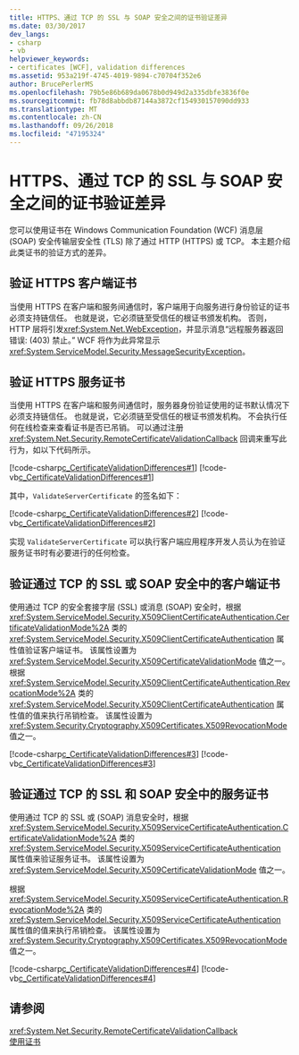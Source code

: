 ```yaml
---
title: HTTPS、通过 TCP 的 SSL 与 SOAP 安全之间的证书验证差异
ms.date: 03/30/2017
dev_langs:
- csharp
- vb
helpviewer_keywords:
- certificates [WCF], validation differences
ms.assetid: 953a219f-4745-4019-9894-c70704f352e6
author: BrucePerlerMS
ms.openlocfilehash: 79b5e86b689da0678b0d949d2a335dbfe3836f0e
ms.sourcegitcommit: fb78d8abbdb87144a3872cf154930157090dd933
ms.translationtype: MT
ms.contentlocale: zh-CN
ms.lasthandoff: 09/26/2018
ms.locfileid: "47195324"
---
```

# <a name="certificate-validation-differences-between-https-ssl-over-tcp-and-soap-security"></a>HTTPS、通过 TCP 的 SSL 与 SOAP 安全之间的证书验证差异
您可以使用证书在 Windows Communication Foundation (WCF) 消息层 (SOAP) 安全传输层安全性 (TLS) 除了通过 HTTP (HTTPS) 或 TCP。 本主题介绍此类证书的验证方式的差异。  
  
## <a name="validation-of-https-client-certificates"></a>验证 HTTPS 客户端证书  
 当使用 HTTPS 在客户端和服务间通信时，客户端用于向服务进行身份验证的证书必须支持链信任。 也就是说，它必须链至受信任的根证书颁发机构。 否则，HTTP 层将引发<xref:System.Net.WebException>，并显示消息“远程服务器返回错误: (403) 禁止。” WCF 将作为此异常显示<xref:System.ServiceModel.Security.MessageSecurityException>。  
  
## <a name="validation-of-https-service-certificates"></a>验证 HTTPS 服务证书  
 当使用 HTTPS 在客户端和服务间通信时，服务器身份验证使用的证书默认情况下必须支持链信任。 也就是说，它必须链至受信任的根证书颁发机构。 不会执行任何在线检查来查看证书是否已吊销。 可以通过注册 <xref:System.Net.Security.RemoteCertificateValidationCallback> 回调来重写此行为，如以下代码所示。  
  
 [!code-csharp[c_CertificateValidationDifferences#1](../../../../samples/snippets/csharp/VS_Snippets_CFX/c_certificatevalidationdifferences/cs/source.cs#1)] 
 [!code-vb[c_CertificateValidationDifferences#1](../../../../samples/snippets/visualbasic/VS_Snippets_CFX/c_certificatevalidationdifferences/vb/source.vb#1)]  
  
 其中，`ValidateServerCertificate` 的签名如下：  
  
 [!code-csharp[c_CertificateValidationDifferences#2](../../../../samples/snippets/csharp/VS_Snippets_CFX/c_certificatevalidationdifferences/cs/source.cs#2)]
 [!code-vb[c_CertificateValidationDifferences#2](../../../../samples/snippets/visualbasic/VS_Snippets_CFX/c_certificatevalidationdifferences/vb/source.vb#2)]  
  
 实现 `ValidateServerCertificate` 可以执行客户端应用程序开发人员认为在验证服务证书时有必要进行的任何检查。  
  
## <a name="validation-of-client-certificates-in-ssl-over-tcp-or-soap-security"></a>验证通过 TCP 的 SSL 或 SOAP 安全中的客户端证书  
 使用通过 TCP 的安全套接字层 (SSL) 或消息 (SOAP) 安全时，根据 <xref:System.ServiceModel.Security.X509ClientCertificateAuthentication.CertificateValidationMode%2A> 类的 <xref:System.ServiceModel.Security.X509ClientCertificateAuthentication> 属性值验证客户端证书。 该属性设置为 <xref:System.ServiceModel.Security.X509CertificateValidationMode> 值之一。 根据 <xref:System.ServiceModel.Security.X509ClientCertificateAuthentication.RevocationMode%2A> 类的 <xref:System.ServiceModel.Security.X509ClientCertificateAuthentication> 属性值的值来执行吊销检查。 该属性设置为 <xref:System.Security.Cryptography.X509Certificates.X509RevocationMode> 值之一。  
  
 [!code-csharp[c_CertificateValidationDifferences#3](../../../../samples/snippets/csharp/VS_Snippets_CFX/c_certificatevalidationdifferences/cs/source.cs#3)]
 [!code-vb[c_CertificateValidationDifferences#3](../../../../samples/snippets/visualbasic/VS_Snippets_CFX/c_certificatevalidationdifferences/vb/source.vb#3)]  
  
## <a name="validation-of-service-certificate-in-ssl-over-tcp-and-soap-security"></a>验证通过 TCP 的 SSL 和 SOAP 安全中的服务证书  
 使用通过 TCP 的 SSL 或 (SOAP) 消息安全时，根据 <xref:System.ServiceModel.Security.X509ServiceCertificateAuthentication.CertificateValidationMode%2A> 类的 <xref:System.ServiceModel.Security.X509ServiceCertificateAuthentication> 属性值来验证服务证书。 该属性设置为 <xref:System.ServiceModel.Security.X509CertificateValidationMode> 值之一。  
  
 根据 <xref:System.ServiceModel.Security.X509ServiceCertificateAuthentication.RevocationMode%2A> 类的 <xref:System.ServiceModel.Security.X509ServiceCertificateAuthentication> 属性值的值来执行吊销检查。 该属性设置为 <xref:System.Security.Cryptography.X509Certificates.X509RevocationMode> 值之一。  
  
 [!code-csharp[c_CertificateValidationDifferences#4](../../../../samples/snippets/csharp/VS_Snippets_CFX/c_certificatevalidationdifferences/cs/source.cs#4)]
 [!code-vb[c_CertificateValidationDifferences#4](../../../../samples/snippets/visualbasic/VS_Snippets_CFX/c_certificatevalidationdifferences/vb/source.vb#4)]  
  
## <a name="see-also"></a>请参阅  
 <xref:System.Net.Security.RemoteCertificateValidationCallback>  
 [使用证书](../../../../docs/framework/wcf/feature-details/working-with-certificates.md)
